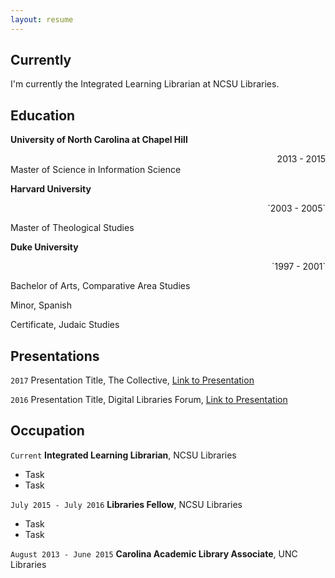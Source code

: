 ```yaml
---
layout: resume
---
```


## Currently
I'm currently the Integrated Learning Librarian at NCSU Libraries.

## Education
__University of North Carolina at Chapel Hill__<div style="text-align: right">2013 - 2015</div>
Master of Science in Information Science


__Harvard University__
<div style="text-align: right">`2003 - 2005`</div>

Master of Theological Studies


__Duke University__
<div style="text-align: right">`1997 - 2001`</div>

Bachelor of Arts, Comparative Area Studies

Minor, Spanish

Certificate, Judaic Studies


## Presentations
`2017`
Presentation Title, The Collective, <a href="http://MyWebsite.tld/presentation1">Link to Presentation</a>

`2016`
Presentation Title, Digital Libraries Forum, <a href="http://MyWebsite.tld/presentation1">Link to Presentation</a>


## Occupation

`Current`
__Integrated Learning Librarian__, NCSU Libraries

- Task
- Task

`July 2015 - July 2016`
__Libraries Fellow__, NCSU Libraries

- Task
- Task

`August 2013 - June 2015`
__Carolina Academic Library Associate__, UNC Libraries


<!-- ### Footer

Last updated: May 2013 -->
